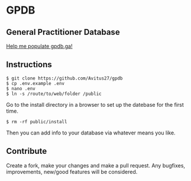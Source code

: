 # GPDB
## General Practitioner Database
[Help me populate gpdb.ga!](https://docs.google.com/forms/d/e/1FAIpQLSeylshd0NrTBGCa0jIjdQHFEIvLc4SKhYDGTN9dnzbr1BYITA/viewform?usp=sf_link)

## Instructions
```
$ git clone https://github.com/Avitus27/gpdb
$ cp .env.example .env
$ nano .env
$ ln -s /route/to/web/folder /public
```
Go to the install directory in a browser to set up the datebase for the first time.
```
$ rm -rf public/install
```
Then you can add info to your database via whatever means you like.

## Contribute
Create a fork, make your changes and make a pull request. Any bugfixes, improvements, new/good features will be considered.

